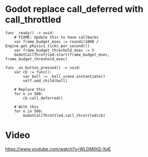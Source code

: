 # Godot replace call_deferred with call_throttled

```GDScript
func _ready() -> void:
	# FIXME: Update this to have callbacks
	var frame_budget_msec := roundi(1000 / Engine.get_physics_ticks_per_second())
	var frame_budget_threshold_msec := 5
	GodotCallThrottled.start(frame_budget_msec, frame_budget_threshold_msec)

func _on_button_pressed() -> void:
	var cb := func():
		var ball := _ball_scene.instantiate()
		self.add_child(ball)

	# Replace this
	for n in 500:
		cb.call_deferred()

	# With this
	for n in 500:
		GodotCallThrottled.call_throttled(cb)
```

# Video

https://www.youtube.com/watch?v=WLDM0tQ-XqE
